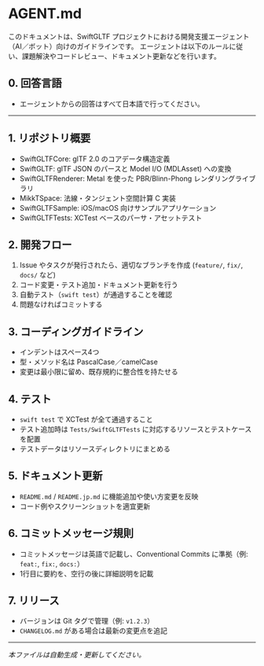 # AGENT.md

このドキュメントは、SwiftGLTF プロジェクトにおける開発支援エージェント（AI／ボット）向けのガイドラインです。
エージェントは以下のルールに従い、課題解決やコードレビュー、ドキュメント更新などを行います。

## 0. 回答言語
- エージェントからの回答はすべて日本語で行ってください。

---

## 1. リポジトリ概要
- SwiftGLTFCore: glTF 2.0 のコアデータ構造定義
- SwiftGLTF: glTF JSON のパースと Model I/O (MDLAsset) への変換
- SwiftGLTFRenderer: Metal を使った PBR/Blinn-Phong レンダリングライブラリ
- MikkTSpace: 法線・タンジェント空間計算 C 実装
- SwiftGLTFSample: iOS/macOS 向けサンプルアプリケーション
- SwiftGLTFTests: XCTest ベースのパーサ・アセットテスト

## 2. 開発フロー
1. Issue やタスクが発行されたら、適切なブランチを作成 (`feature/`, `fix/`, `docs/` など)
2. コード変更・テスト追加・ドキュメント更新を行う
3. 自動テスト（`swift test`）が通過することを確認
4. 問題なければコミットする

## 3. コーディングガイドライン
- インデントはスペース4つ
- 型・メソッド名は PascalCase／camelCase
- 変更は最小限に留め、既存規約に整合性を持たせる

## 4. テスト
- `swift test` で XCTest が全て通過すること
- テスト追加時は `Tests/SwiftGLTFTests` に対応するリソースとテストケースを配置
- テストデータはリソースディレクトリにまとめる

## 5. ドキュメント更新
- `README.md` / `README.jp.md` に機能追加や使い方変更を反映
- コード例やスクリーンショットを適宜更新

## 6. コミットメッセージ規則
- コミットメッセージは英語で記載し、Conventional Commits に準拠（例: `feat:`, `fix:`, `docs:`）
- 1行目に要約を、空行の後に詳細説明を記載

## 7. リリース
- バージョンは Git タグで管理（例: `v1.2.3`）
- `CHANGELOG.md` がある場合は最新の変更点を追記

---
_本ファイルは自動生成・更新してください。_
